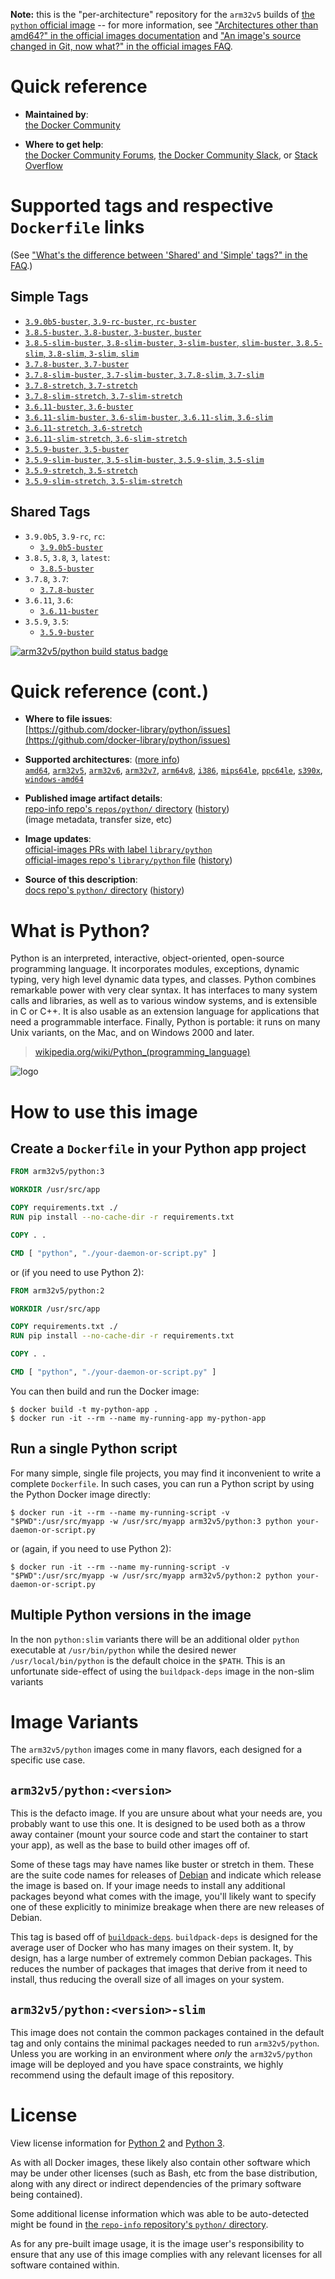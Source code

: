<!--

********************************************************************************

WARNING:

    DO NOT EDIT "python/README.md"

    IT IS AUTO-GENERATED

    (from the other files in "python/" combined with a set of templates)

********************************************************************************

-->

**Note:** this is the "per-architecture" repository for the `arm32v5` builds of [the `python` official image](https://hub.docker.com/_/python) -- for more information, see ["Architectures other than amd64?" in the official images documentation](https://github.com/docker-library/official-images#architectures-other-than-amd64) and ["An image's source changed in Git, now what?" in the official images FAQ](https://github.com/docker-library/faq#an-images-source-changed-in-git-now-what).

# Quick reference

-	**Maintained by**:  
	[the Docker Community](https://github.com/docker-library/python)

-	**Where to get help**:  
	[the Docker Community Forums](https://forums.docker.com/), [the Docker Community Slack](https://dockr.ly/slack), or [Stack Overflow](https://stackoverflow.com/search?tab=newest&q=docker)

# Supported tags and respective `Dockerfile` links

(See ["What's the difference between 'Shared' and 'Simple' tags?" in the FAQ](https://github.com/docker-library/faq#whats-the-difference-between-shared-and-simple-tags).)

## Simple Tags

-	[`3.9.0b5-buster`, `3.9-rc-buster`, `rc-buster`](https://github.com/docker-library/python/blob/606cdeb2f15758101b23c7c9616175ffde1cd260/3.9-rc/buster/Dockerfile)
-	[`3.8.5-buster`, `3.8-buster`, `3-buster`, `buster`](https://github.com/docker-library/python/blob/2e7fe61a25001e5e83fe56eb5fda003924190153/3.8/buster/Dockerfile)
-	[`3.8.5-slim-buster`, `3.8-slim-buster`, `3-slim-buster`, `slim-buster`, `3.8.5-slim`, `3.8-slim`, `3-slim`, `slim`](https://github.com/docker-library/python/blob/2e7fe61a25001e5e83fe56eb5fda003924190153/3.8/buster/slim/Dockerfile)
-	[`3.7.8-buster`, `3.7-buster`](https://github.com/docker-library/python/blob/3f552d9467dcb6f7d0e9e0b6f0cac663a605413d/3.7/buster/Dockerfile)
-	[`3.7.8-slim-buster`, `3.7-slim-buster`, `3.7.8-slim`, `3.7-slim`](https://github.com/docker-library/python/blob/3f552d9467dcb6f7d0e9e0b6f0cac663a605413d/3.7/buster/slim/Dockerfile)
-	[`3.7.8-stretch`, `3.7-stretch`](https://github.com/docker-library/python/blob/3f552d9467dcb6f7d0e9e0b6f0cac663a605413d/3.7/stretch/Dockerfile)
-	[`3.7.8-slim-stretch`, `3.7-slim-stretch`](https://github.com/docker-library/python/blob/3f552d9467dcb6f7d0e9e0b6f0cac663a605413d/3.7/stretch/slim/Dockerfile)
-	[`3.6.11-buster`, `3.6-buster`](https://github.com/docker-library/python/blob/dcf0dd45d022237390013a06ec19941ff63994d4/3.6/buster/Dockerfile)
-	[`3.6.11-slim-buster`, `3.6-slim-buster`, `3.6.11-slim`, `3.6-slim`](https://github.com/docker-library/python/blob/dcf0dd45d022237390013a06ec19941ff63994d4/3.6/buster/slim/Dockerfile)
-	[`3.6.11-stretch`, `3.6-stretch`](https://github.com/docker-library/python/blob/dcf0dd45d022237390013a06ec19941ff63994d4/3.6/stretch/Dockerfile)
-	[`3.6.11-slim-stretch`, `3.6-slim-stretch`](https://github.com/docker-library/python/blob/dcf0dd45d022237390013a06ec19941ff63994d4/3.6/stretch/slim/Dockerfile)
-	[`3.5.9-buster`, `3.5-buster`](https://github.com/docker-library/python/blob/8bc65899cdba11cea46dd0e7b80709fb26133135/3.5/buster/Dockerfile)
-	[`3.5.9-slim-buster`, `3.5-slim-buster`, `3.5.9-slim`, `3.5-slim`](https://github.com/docker-library/python/blob/8bc65899cdba11cea46dd0e7b80709fb26133135/3.5/buster/slim/Dockerfile)
-	[`3.5.9-stretch`, `3.5-stretch`](https://github.com/docker-library/python/blob/8bc65899cdba11cea46dd0e7b80709fb26133135/3.5/stretch/Dockerfile)
-	[`3.5.9-slim-stretch`, `3.5-slim-stretch`](https://github.com/docker-library/python/blob/8bc65899cdba11cea46dd0e7b80709fb26133135/3.5/stretch/slim/Dockerfile)

## Shared Tags

-	`3.9.0b5`, `3.9-rc`, `rc`:
	-	[`3.9.0b5-buster`](https://github.com/docker-library/python/blob/606cdeb2f15758101b23c7c9616175ffde1cd260/3.9-rc/buster/Dockerfile)
-	`3.8.5`, `3.8`, `3`, `latest`:
	-	[`3.8.5-buster`](https://github.com/docker-library/python/blob/2e7fe61a25001e5e83fe56eb5fda003924190153/3.8/buster/Dockerfile)
-	`3.7.8`, `3.7`:
	-	[`3.7.8-buster`](https://github.com/docker-library/python/blob/3f552d9467dcb6f7d0e9e0b6f0cac663a605413d/3.7/buster/Dockerfile)
-	`3.6.11`, `3.6`:
	-	[`3.6.11-buster`](https://github.com/docker-library/python/blob/dcf0dd45d022237390013a06ec19941ff63994d4/3.6/buster/Dockerfile)
-	`3.5.9`, `3.5`:
	-	[`3.5.9-buster`](https://github.com/docker-library/python/blob/8bc65899cdba11cea46dd0e7b80709fb26133135/3.5/buster/Dockerfile)

[![arm32v5/python build status badge](https://img.shields.io/jenkins/s/https/doi-janky.infosiftr.net/job/multiarch/job/arm32v5/job/python.svg?label=arm32v5/python%20%20build%20job)](https://doi-janky.infosiftr.net/job/multiarch/job/arm32v5/job/python/)

# Quick reference (cont.)

-	**Where to file issues**:  
	[https://github.com/docker-library/python/issues](https://github.com/docker-library/python/issues)

-	**Supported architectures**: ([more info](https://github.com/docker-library/official-images#architectures-other-than-amd64))  
	[`amd64`](https://hub.docker.com/r/amd64/python/), [`arm32v5`](https://hub.docker.com/r/arm32v5/python/), [`arm32v6`](https://hub.docker.com/r/arm32v6/python/), [`arm32v7`](https://hub.docker.com/r/arm32v7/python/), [`arm64v8`](https://hub.docker.com/r/arm64v8/python/), [`i386`](https://hub.docker.com/r/i386/python/), [`mips64le`](https://hub.docker.com/r/mips64le/python/), [`ppc64le`](https://hub.docker.com/r/ppc64le/python/), [`s390x`](https://hub.docker.com/r/s390x/python/), [`windows-amd64`](https://hub.docker.com/r/winamd64/python/)

-	**Published image artifact details**:  
	[repo-info repo's `repos/python/` directory](https://github.com/docker-library/repo-info/blob/master/repos/python) ([history](https://github.com/docker-library/repo-info/commits/master/repos/python))  
	(image metadata, transfer size, etc)

-	**Image updates**:  
	[official-images PRs with label `library/python`](https://github.com/docker-library/official-images/pulls?q=label%3Alibrary%2Fpython)  
	[official-images repo's `library/python` file](https://github.com/docker-library/official-images/blob/master/library/python) ([history](https://github.com/docker-library/official-images/commits/master/library/python))

-	**Source of this description**:  
	[docs repo's `python/` directory](https://github.com/docker-library/docs/tree/master/python) ([history](https://github.com/docker-library/docs/commits/master/python))

# What is Python?

Python is an interpreted, interactive, object-oriented, open-source programming language. It incorporates modules, exceptions, dynamic typing, very high level dynamic data types, and classes. Python combines remarkable power with very clear syntax. It has interfaces to many system calls and libraries, as well as to various window systems, and is extensible in C or C++. It is also usable as an extension language for applications that need a programmable interface. Finally, Python is portable: it runs on many Unix variants, on the Mac, and on Windows 2000 and later.

> [wikipedia.org/wiki/Python_(programming_language)](https://en.wikipedia.org/wiki/Python_%28programming_language%29)

![logo](https://raw.githubusercontent.com/docker-library/docs/01c12653951b2fe592c1f93a13b4e289ada0e3a1/python/logo.png)

# How to use this image

## Create a `Dockerfile` in your Python app project

```dockerfile
FROM arm32v5/python:3

WORKDIR /usr/src/app

COPY requirements.txt ./
RUN pip install --no-cache-dir -r requirements.txt

COPY . .

CMD [ "python", "./your-daemon-or-script.py" ]
```

or (if you need to use Python 2):

```dockerfile
FROM arm32v5/python:2

WORKDIR /usr/src/app

COPY requirements.txt ./
RUN pip install --no-cache-dir -r requirements.txt

COPY . .

CMD [ "python", "./your-daemon-or-script.py" ]
```

You can then build and run the Docker image:

```console
$ docker build -t my-python-app .
$ docker run -it --rm --name my-running-app my-python-app
```

## Run a single Python script

For many simple, single file projects, you may find it inconvenient to write a complete `Dockerfile`. In such cases, you can run a Python script by using the Python Docker image directly:

```console
$ docker run -it --rm --name my-running-script -v "$PWD":/usr/src/myapp -w /usr/src/myapp arm32v5/python:3 python your-daemon-or-script.py
```

or (again, if you need to use Python 2):

```console
$ docker run -it --rm --name my-running-script -v "$PWD":/usr/src/myapp -w /usr/src/myapp arm32v5/python:2 python your-daemon-or-script.py
```

## Multiple Python versions in the image

In the non `python:slim` variants there will be an additional older `python` executable at `/usr/bin/python` while the desired newer `/usr/local/bin/python` is the default choice in the `$PATH`. This is an unfortunate side-effect of using the `buildpack-deps` image in the non-slim variants

# Image Variants

The `arm32v5/python` images come in many flavors, each designed for a specific use case.

## `arm32v5/python:<version>`

This is the defacto image. If you are unsure about what your needs are, you probably want to use this one. It is designed to be used both as a throw away container (mount your source code and start the container to start your app), as well as the base to build other images off of.

Some of these tags may have names like buster or stretch in them. These are the suite code names for releases of [Debian](https://wiki.debian.org/DebianReleases) and indicate which release the image is based on. If your image needs to install any additional packages beyond what comes with the image, you'll likely want to specify one of these explicitly to minimize breakage when there are new releases of Debian.

This tag is based off of [`buildpack-deps`](https://hub.docker.com/_/buildpack-deps/). `buildpack-deps` is designed for the average user of Docker who has many images on their system. It, by design, has a large number of extremely common Debian packages. This reduces the number of packages that images that derive from it need to install, thus reducing the overall size of all images on your system.

## `arm32v5/python:<version>-slim`

This image does not contain the common packages contained in the default tag and only contains the minimal packages needed to run `arm32v5/python`. Unless you are working in an environment where *only* the `arm32v5/python` image will be deployed and you have space constraints, we highly recommend using the default image of this repository.

# License

View license information for [Python 2](https://docs.python.org/2/license.html) and [Python 3](https://docs.python.org/3/license.html).

As with all Docker images, these likely also contain other software which may be under other licenses (such as Bash, etc from the base distribution, along with any direct or indirect dependencies of the primary software being contained).

Some additional license information which was able to be auto-detected might be found in [the `repo-info` repository's `python/` directory](https://github.com/docker-library/repo-info/tree/master/repos/python).

As for any pre-built image usage, it is the image user's responsibility to ensure that any use of this image complies with any relevant licenses for all software contained within.
